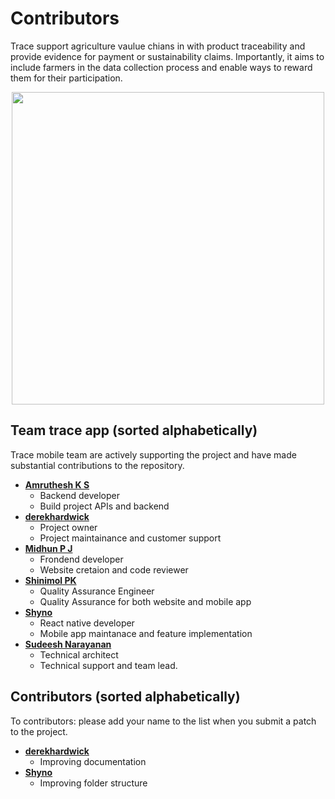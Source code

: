 Contributors
============================
Trace support agriculture vaulue chians in with product traceability and provide evidence for payment or sustainability claims. Importantly, it aims to include farmers in the data collection process and enable ways to reward them for their participation.

<p align="center">
  <img src="https://contributors-img.web.app/image?repo=Fairfood/trace-app" width = 500/>
</p>

Team trace app  (sorted alphabetically)
---------------------------------------
Trace mobile team are actively supporting the project and have made substantial contributions to the repository.<br>

* **[Amruthesh K S](https://github.com/eashwerks-fairfood)**
   * Backend developer
   * Build project APIs and backend 
* **[derekhardwick](https://github.com/derekhardwick)**
   * Project owner
   * Project maintainance and customer support
* **[Midhun P J](https://github.com/midhunfairfood)**
   * Frondend developer
   * Website cretaion and code reviewer
* **[Shinimol PK](https://github.com/Shinimol27)**
   * Quality Assurance Engineer
   * Quality Assurance for both website and mobile app
* **[Shyno](https://github.com/shynofairfoood)**
   * React native developer
   * Mobile app maintanace and feature implementation
* **[Sudeesh Narayanan](https://github.com/sudeeshnarayanan)**
   * Technical architect
   * Technical support and team lead.


Contributors  (sorted alphabetically)
-------------------------------------
To contributors: please add your name to the list when you submit a patch to the project.

* **[derekhardwick](https://github.com/derekhardwick)**
   * Improving documentation
* **[Shyno](https://github.com/shynofairfoood)**
   * Improving folder structure
